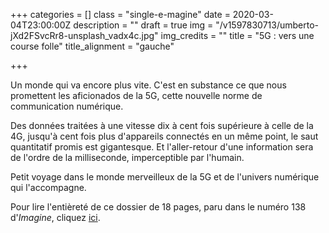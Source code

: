 +++
categories = []
class = "single-e-magine"
date = 2020-03-04T23:00:00Z
description = ""
draft = true
img = "/v1597830713/umberto-jXd2FSvcRr8-unsplash_vadx4c.jpg"
img_credits = ""
title = "5G : vers une course folle"
title_alignment = "gauche"

+++

Un monde qui va encore plus vite. C'est en substance ce que nous promettent les aficionados de la 5G, cette nouvelle norme de communication numérique. 

Des données traitées à une vitesse dix à cent fois supérieure à celle de la 4G, jusqu'à cent fois plus d'appareils connectés en un même point, le saut quantitatif promis est gigantesque. Et l'aller-retour d'une information sera de l'ordre de la milliseconde, imperceptible par l'humain. 

Petit voyage dans le monde merveilleux de la 5G et de l'univers numérique qui l'accompagne. 

Pour lire l'entièreté de ce dossier de 18 pages, paru dans le numéro 138 d'_Imagine_, cliquez [ici](https://kiosque.imagine-magazine.com/wp-content/uploads/2020/08/138_dossier5G.pdf).